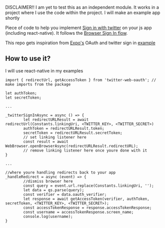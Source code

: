 DISCLAIMER!! I am yet to test this as an independent module. It works in a project where I use the code within the project. I will make an example app shortly

Piece of code to help you implement [Sign in with twitter](https://dev.twitter.com/web/sign-in/implementing) on your js app (including react-native). It follows the [Browser Sign In flow](https://dev.twitter.com/web/sign-in/desktop-browser).

This repo gets inspiration from [Expo's](https://docs.expo.io/versions/latest/sdk/webbrowser.html#authentication) OAuth and twitter sign in [example](https://github.com/expo/expo-twitter-login-example)

## How to use it?
I will use react-native in my examples

```
import { redirectUrl, getAccessToken } from 'twitter-web-oauth'; // make imports from the package

let authToken;
let secretToken;

...

_twitterSignInAsync = async () => {
        let redirectURLResult = await redirectUrl(Constants.linkingUri, <TWITTER_KEY>, <TWITTER_SECRET>)
        authToken = redirectURLResult.token;
        secretToken = redirectURLResult.secretToken;
        // set linking listener here
        const result = await WebBrowser.openBrowserAsync(redirectURLResult.redirectURL);
        // remove linking listener here once youre done with it
}

...

//where youre handling redirects back to your app
_handleRedirect = async (event) => {
        //dismiss browser here
        const query = event.url.replace(Constants.linkingUri, '');
        let data = qs.parse(query);
        const verifier = data.oauth_verifier;
        let response = await getAccessToken(verifier, authToken, secretToken, <TWITTER_KEY>, <TWITTER_SECRET>);
        const accessTokenResponse = response.accessTokenResponse;
        const username = accessTokenResponse.screen_name;
        console.log(username);
}


```
